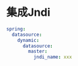 # 集成Jndi

```yaml
spring:
  datasource:
    dynamic:
      datasource: 
        master:
          jndi_name: xxx
```
